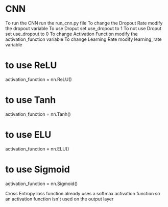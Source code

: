 # CNN
To run the CNN run the run_cnn.py file
To change the Dropout Rate modify the dropout variable
To use Droput set use_dropout to 1
To not use Droput set use_dropout to 0
To change Activation Function modify the activation_function variable
To change Learning Rate modify learning_rate variable

# to use ReLU
activation_function = nn.ReLU()
# to use Tanh
activation_function = nn.Tanh()
# to use ELU
activation_function = nn.ELU()
# to use Sigmoid
activation_function = nn.Sigmoid()

Cross Entropy loss function already uses a softmax activation function
so an activation function isn't used on the output layer
